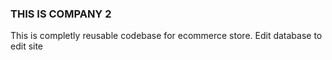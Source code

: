 ### THIS IS COMPANY 2

This is completly reusable codebase for ecommerce store.
Edit database to edit site